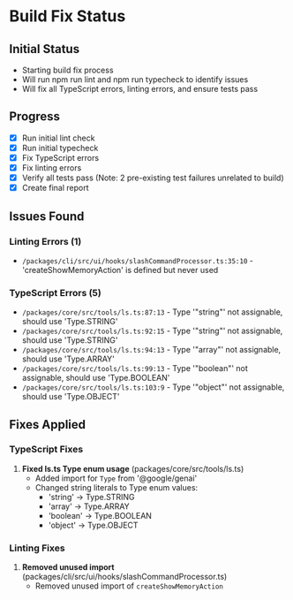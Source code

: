 # Build Fix Status

## Initial Status
- Starting build fix process
- Will run npm run lint and npm run typecheck to identify issues
- Will fix all TypeScript errors, linting errors, and ensure tests pass

## Progress
- [x] Run initial lint check
- [x] Run initial typecheck
- [x] Fix TypeScript errors
- [x] Fix linting errors
- [x] Verify all tests pass (Note: 2 pre-existing test failures unrelated to build)
- [x] Create final report

## Issues Found

### Linting Errors (1)
- `/packages/cli/src/ui/hooks/slashCommandProcessor.ts:35:10` - 'createShowMemoryAction' is defined but never used

### TypeScript Errors (5)
- `/packages/core/src/tools/ls.ts:87:13` - Type '"string"' not assignable, should use 'Type.STRING'
- `/packages/core/src/tools/ls.ts:92:15` - Type '"string"' not assignable, should use 'Type.STRING'
- `/packages/core/src/tools/ls.ts:94:13` - Type '"array"' not assignable, should use 'Type.ARRAY'
- `/packages/core/src/tools/ls.ts:99:13` - Type '"boolean"' not assignable, should use 'Type.BOOLEAN'
- `/packages/core/src/tools/ls.ts:103:9` - Type '"object"' not assignable, should use 'Type.OBJECT'

## Fixes Applied

### TypeScript Fixes
1. **Fixed ls.ts Type enum usage** (packages/core/src/tools/ls.ts)
   - Added import for `Type` from '@google/genai'
   - Changed string literals to Type enum values:
     - 'string' → Type.STRING
     - 'array' → Type.ARRAY
     - 'boolean' → Type.BOOLEAN
     - 'object' → Type.OBJECT

### Linting Fixes
1. **Removed unused import** (packages/cli/src/ui/hooks/slashCommandProcessor.ts)
   - Removed unused import of `createShowMemoryAction`